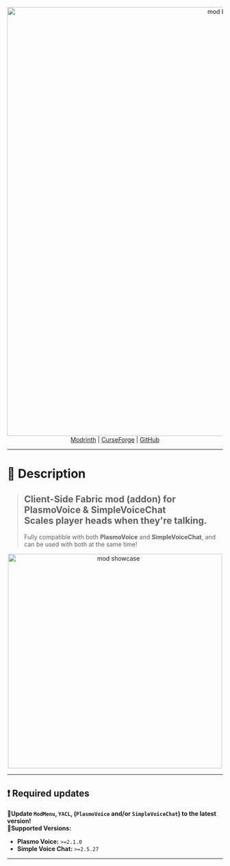 <div align="center">
  <img src="https://cdn.modrinth.com/data/Os35nfkh/images/5bd3ef3d021de23d80e81918bd8ed49ce89c56f4.png" width="1000px" alt="mod banner"/>
  <div>
    <a href="https://modrinth.com/mod/talkingheads">Modrinth</a>
    <span> | </span>
    <a href="https://www.curseforge.com/minecraft/mc-mods/talkingheads">CurseForge</a>
    <span> | </span>
    <a href="https://github.com/ZipeStudio/TalkingHeads">GitHub</a>
  </div>
</div>

---

# 💬 Description
> **Client-Side Fabric mod (addon) for PlasmoVoice & SimpleVoiceChat**  
> Scales player heads when they're talking.  
> ---
> Fully compatible with both **PlasmoVoice** and **SimpleVoiceChat**, and can be used with both at the same time!


<div align="center">
  <img src="https://cdn.modrinth.com/data/Os35nfkh/images/b01581dd52e32d703fbb5605f4851fbc639d024e.gif" width="500px" alt="mod showcase"/>
</div>

---

## ❗ Required updates
🔹**Update `ModMenu`, `YACL`, (`PlasmoVoice` and/or `SimpleVoiceChat`) to the latest version!**  
🔹**Supported Versions:**
- **Plasmo Voice:** `>=2.1.0`
- **Simple Voice Chat:** `>=2.5.27`

---